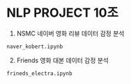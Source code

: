 # NLP PROJECT 10조

1. NSMC 네이버 영화 리뷰 데이터 감정 분석

`naver_kobert.ipynb`


2. Friends 영화 대본 데이터 감정 분석

`frineds_electra.ipynb`
